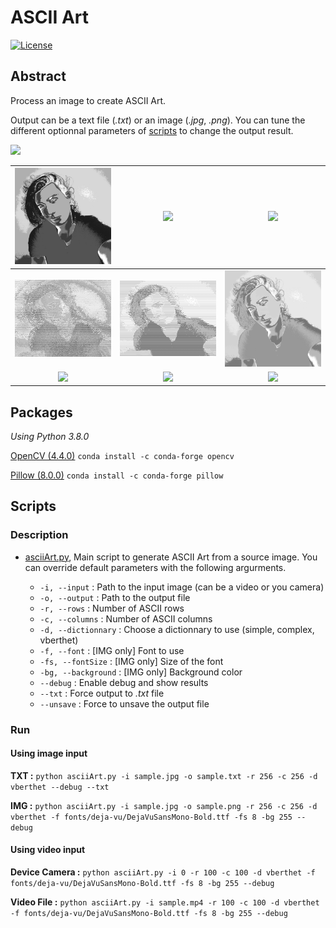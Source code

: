 # ASCII Art

[![License](https://img.shields.io/github/license/RealVincentBerthet/ASCIIArt?style=flat-square)](https://opensource.org/licenses/MIT)

## Abstract
Process an image to create ASCII Art. 

Output can be a text file (*.txt*) or an image (*.jpg*, *.png*). You can tune the different optionnal parameters of [scripts](#Scripts) to change the output result.

![](./demo.gif)

| ![](./output/sample-2020-10-20_164055.jpg) | ![](./output/sample-2020-10-20_164058.jpg) | ![](./output/sample-2020-10-20_164059.jpg) | 
|:-:|:-:|:-:| 
| ![](./output/sample-2020-10-20_164100.jpg) | ![](./output/sample-2020-10-20_164054.jpg) | ![](./output/sample-2020-10-20_182818.jpg) | 
| ![](./output/sample-2020-10-20_183120.jpg) | ![](./output/sample-2020-10-20_183600.jpg) | ![](./output/sample-2020-10-20_214012.jpg) | 


## Packages
*Using Python 3.8.0*

[OpenCV (4.4.0)](https://anaconda.org/conda-forge/opencv)
`conda install -c conda-forge opencv`

[Pillow (8.0.0)](https://anaconda.org/conda-forge/pillow)
`conda install -c conda-forge pillow `

## Scripts
### Description
* [asciiArt.py](./asciiArt.py), Main script to generate ASCII Art from a source image. You can override default parameters with the following argurments.

    * `-i, --input` : Path to the input image (can be a video or you camera)
    * `-o, --output` : Path to the output file
    * `-r, --rows` : Number of ASCII rows
    * `-c, --columns` : Number of ASCII columns
    * `-d, --dictionnary` : Choose a dictionnary to use (simple, complex, vberthet)
    * `-f, --font` : [IMG only] Font to use
    * `-fs, --fontSize` : [IMG only] Size of the font
    * `-bg, --background` : [IMG only] Background color
    * `--debug` : Enable debug and show results
    * `--txt` : Force output to *.txt* file
    * `--unsave` : Force to unsave the output file


### Run 
#### Using image input
**TXT :** `python asciiArt.py -i sample.jpg -o sample.txt -r 256 -c 256 -d vberthet --debug --txt`

**IMG :** `python asciiArt.py -i sample.jpg -o sample.png -r 256 -c 256 -d vberthet -f fonts/deja-vu/DejaVuSansMono-Bold.ttf -fs 8 -bg 255 --debug`

#### Using video input
**Device Camera :** `python asciiArt.py -i 0 -r 100 -c 100 -d vberthet -f fonts/deja-vu/DejaVuSansMono-Bold.ttf -fs 8 -bg 255 --debug`

**Video File :** `python asciiArt.py -i sample.mp4 -r 100 -c 100 -d vberthet -f fonts/deja-vu/DejaVuSansMono-Bold.ttf -fs 8 -bg 255 --debug`